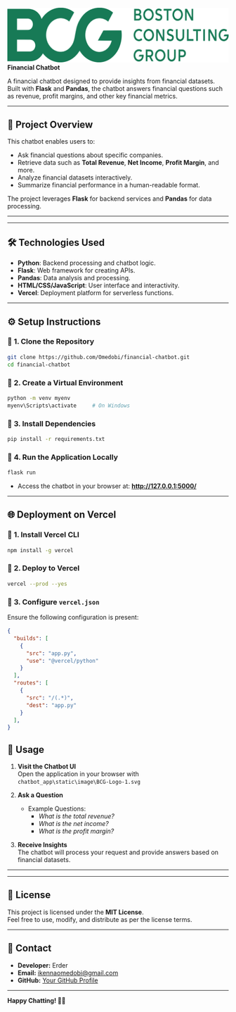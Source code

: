 ![BCG-logo](chatbot_app/static/image/BCG-Logo-1.svg) **Financial Chatbot**

A financial chatbot designed to provide insights from financial datasets. Built with **Flask** and **Pandas**, the chatbot answers financial questions such as revenue, profit margins, and other key financial metrics.

---

## 🚀 **Project Overview**

This chatbot enables users to:
- Ask financial questions about specific companies.
- Retrieve data such as **Total Revenue**, **Net Income**, **Profit Margin**, and more.
- Analyze financial datasets interactively.
- Summarize financial performance in a human-readable format.

The project leverages **Flask** for backend services and **Pandas** for data processing.

---

---

## 🛠️ **Technologies Used**

- **Python**: Backend processing and chatbot logic.
- **Flask**: Web framework for creating APIs.
- **Pandas**: Data analysis and processing.
- **HTML/CSS/JavaScript**: User interface and interactivity.
- **Vercel**: Deployment platform for serverless functions.

---

## ⚙️ **Setup Instructions**

### 📌 **1. Clone the Repository**
```bash
git clone https://github.com/Omedobi/financial-chatbot.git
cd financial-chatbot
```

### 📌 **2. Create a Virtual Environment**
```bash
python -m venv myenv
myenv\Scripts\activate     # On Windows
```

### 📌 **3. Install Dependencies**
```bash
pip install -r requirements.txt
```

### 📌 **4. Run the Application Locally**
```bash
flask run
```

- Access the chatbot in your browser at: **http://127.0.0.1:5000/**

---

## 🌐 **Deployment on Vercel**

### 📌 **1. Install Vercel CLI**
```bash
npm install -g vercel
```

### 📌 **2. Deploy to Vercel**
```bash
vercel --prod --yes
```

### 📌 **3. Configure `vercel.json`**
Ensure the following configuration is present:
```json
{
  "builds": [
    {
      "src": "app.py",
      "use": "@vercel/python"
    }
  ],
  "routes": [
    {
      "src": "/(.*)",
      "dest": "app.py"
    }
  ],
}
```

## 💬 **Usage**

1. **Visit the Chatbot UI**  
   Open the application in your browser with `chatbot_app\static\image\BCG-Logo-1.svg`

2. **Ask a Question**  
   - Example Questions:
     - *What is the total revenue?*
     - *What is the net income?*
     - *What is the profit margin?*

3. **Receive Insights**  
   The chatbot will process your request and provide answers based on financial datasets.

---

---

## 📜 **License**

This project is licensed under the **MIT License**.  
Feel free to use, modify, and distribute as per the license terms.

---

## 📧 **Contact**

- **Developer:** Erder 
- **Email:** ikennaomedobi@gmail.com  
- **GitHub:** [Your GitHub Profile](https://github.com/Omedobi)  

---

**Happy Chatting! 🚀💬**
